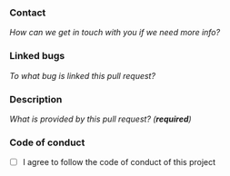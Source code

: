 ### Contact

_How can we get in touch with you if we need more info?_

### Linked bugs

_To what bug is linked this pull request?_

### Description

_What is provided by this pull request? (**required**)_

### Code of conduct

- [ ] I agree to follow the code of conduct of this project

